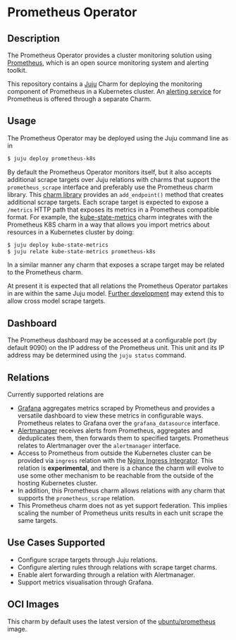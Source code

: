 # Prometheus Operator

## Description

The Prometheus Operator provides a cluster monitoring solution using
[Prometheus](https://prometheus.io), which is an open source
monitoring system and alerting toolkit.

This repository contains a [Juju](https://juju.is/) Charm for
deploying the monitoring component of Prometheus in a Kubernetes
cluster. An [alerting service](https://charmhub.io/alertmanager-k8s)
for Prometheus is offered through a separate Charm.


## Usage

The Prometheus Operator may be deployed using the Juju command line as
in

```sh
$ juju deploy prometheus-k8s
```

By default the Prometheus Operator monitors itself, but it also
accepts additional scrape targets over Juju relations with charms that
support the `prometheus_scrape` interface and preferably use the
Prometheus charm library. This [charm library](lib/charms/prometheus_k8s/v1/prometheus.py)
provides an `add_endpoint()` method that creates additional scrape
targets. Each scrape target is expected to expose a `/metrics` HTTP
path that exposes its metrics in a Prometheus compatible format. For
example, the
[kube-state-metrics](https://charmhub.io/kube-state-metrics) charm
integrates with the Prometheus K8S charm in a way that allows you
import metrics about resources in a Kubernetes cluster by doing:

```sh
$ juju deploy kube-state-metrics
$ juju relate kube-state-metrics prometheus-k8s
```

In a similar manner any charm that exposes a scrape target may be
related to the Prometheus charm.

At present it is expected that all relations the Prometheus Operator
partakes in are within the same Juju model.
[Further development](https://github.com/canonical/prometheus-operator/issues/58)
may extend this to allow cross model scrape targets.

## Dashboard

The Prometheus dashboard may be accessed at a configurable port (by
default 9090) on the IP address of the Prometheus unit. This unit and
its IP address may be determined using the `juju status` command.

## Relations

Currently supported relations are

- [Grafana](https://github.com/canonical/grafana-operator) aggregates
  metrics scraped by Prometheus and provides a versatile dashboard to
  view these metrics in configurable ways. Prometheus relates to
  Grafana over the `grafana_datasource` interface.
- [Alertmanager](https://github.com/canonical/alertmanager-operator)
  receives alerts from Prometheus, aggregates and deduplicates them,
  then forwards them to specified targets. Prometheus relates to
  Alertmanager over the `alertmanager` interface.
- Access to Prometheus from outside the Kubernetes cluster can be
  provided via `ingress` relation with the
  [Nginx Ingress Integrator](https://charmhub.io/nginx-ingress-integrator).
  This relation is **experimental**, and there is a chance the charm
  will evolve to use some other mechanism to be reachable from the outside
  of the hosting Kubernetes cluster.
- In addition, this Prometheus charm allows relations with any
  charm that supports the `prometheus_scrape` relation.
- This Prometheus charm does not as yet support federation. This
  implies scaling the number of Prometheus units results in each unit
  scrape the same targets.

## Use Cases Supported

- Configure scrape targets through Juju relations.
- Configure alerting rules through relations with scrape target charms.
- Enable alert forwarding through a relation with Alertmanager.
- Support metrics visualisation through Grafana.

## OCI Images

This charm by default uses the latest version of the
[ubuntu/prometheus](https://hub.docker.com/r/ubuntu/prometheus) image.
